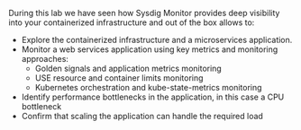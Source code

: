 During this lab we have seen how Sysdig Monitor provides deep visibility into your containerized infrastructure and out of the box allows to:

- Explore the containerized infrastructure and a microservices application.
- Monitor a web services application using key metrics and monitoring approaches:
  - Golden signals and application metrics monitoring
  - USE resource and container limits monitoring
  - Kubernetes orchestration and kube-state-metrics monitoring
- Identify performance bottlenecks in the application, in this case a CPU bottleneck
- Confirm that scaling the application can handle the required load
